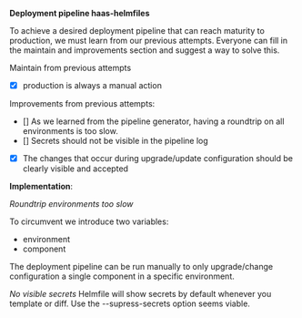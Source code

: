 **Deployment pipeline haas-helmfiles**

To achieve a desired deployment pipeline that can reach maturity to production, we must learn from our previous attempts.   Everyone can fill in
the maintain and improvements section and suggest a way to solve this. 

Maintain from previous attempts
- [x] production is always a manual action

Improvements from previous attempts:
- [] As we learned from the pipeline generator, having a roundtrip on all environments is too slow. 
- [] Secrets should not be visible in the pipeline log
- [x] The changes that occur during upgrade/update configuration should be clearly visible and accepted

**Implementation**:

*Roundtrip environments too slow*

To circumvent we introduce two variables:
- environment
- component  

The deployment pipeline can be run manually to only upgrade/change configuration a single component in a specific environment.

*No visible secrets*
Helmfile will show secrets by default whenever you template or diff. Use the --supress-secrets option seems viable.
